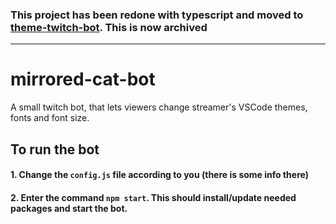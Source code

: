 ### This project has been redone with typescript and moved to [theme-twitch-bot](https://github.com/Luj8n/theme-twitch-bot). This is now archived

---

# mirrored-cat-bot
A small twitch bot, that lets viewers change streamer's VSCode themes, fonts and font size.


## To run the bot

#### 1. Change the `config.js` file according to you (there is some info there)
#### 2. Enter the command `npm start`. This should install/update needed packages and start the bot.
